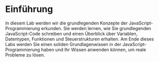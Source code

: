# Einführung

In diesem Lab werden wir die grundlegenden Konzepte der JavaScript-Programmierung erkunden. Sie werden lernen, wie Sie grundlegenden JavaScript-Code schreiben und einen Überblick über Variablen, Datentypen, Funktionen und Steuerstrukturen erhalten. Am Ende dieses Labs werden Sie einen soliden Grundlagenwissen in der JavaScript-Programmierung haben und Ihr Wissen anwenden können, um reale Probleme zu lösen.
